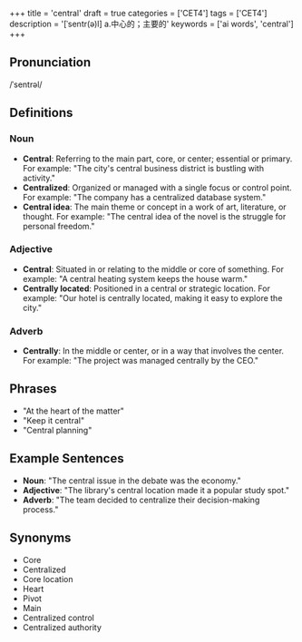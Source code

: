 +++
title = 'central'
draft = true
categories = ['CET4']
tags = ['CET4']
description = '[ˈsentr(ə)l] a.中心的；主要的'
keywords = ['ai words', 'central']
+++

## Pronunciation
/ˈsentrəl/

## Definitions
### Noun
- **Central**: Referring to the main part, core, or center; essential or primary. For example: "The city's central business district is bustling with activity."
- **Centralized**: Organized or managed with a single focus or control point. For example: "The company has a centralized database system."
- **Central idea**: The main theme or concept in a work of art, literature, or thought. For example: "The central idea of the novel is the struggle for personal freedom."

### Adjective
- **Central**: Situated in or relating to the middle or core of something. For example: "A central heating system keeps the house warm."
- **Centrally located**: Positioned in a central or strategic location. For example: "Our hotel is centrally located, making it easy to explore the city."

### Adverb
- **Centrally**: In the middle or center, or in a way that involves the center. For example: "The project was managed centrally by the CEO."

## Phrases
- "At the heart of the matter"
- "Keep it central"
- "Central planning"

## Example Sentences
- **Noun**: "The central issue in the debate was the economy."
- **Adjective**: "The library's central location made it a popular study spot."
- **Adverb**: "The team decided to centralize their decision-making process."

## Synonyms
- Core
- Centralized
- Core location
- Heart
- Pivot
- Main
- Centralized control
- Centralized authority
